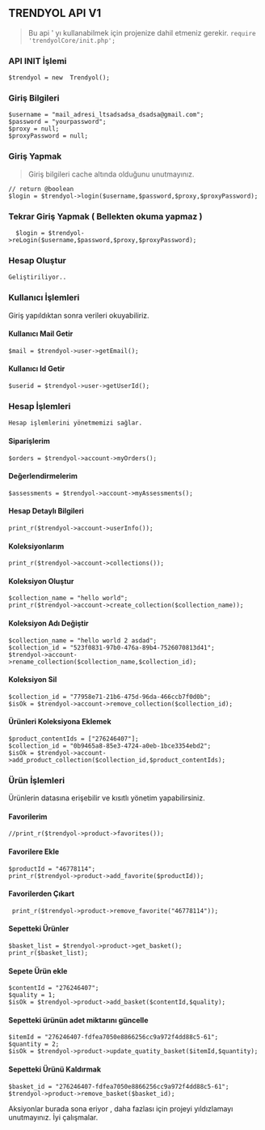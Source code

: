 ﻿
## TRENDYOL API V1

> Bu api ' yı kullanabilmek için projenize dahil etmeniz gerekir.
> `require  'trendyolCore/init.php';`


### API INIT İşlemi

    $trendyol = new  Trendyol();
    
### Giriş Bilgileri

    $username = "mail_adresi_ltsadsadsa_dsadsa@gmail.com";
    $password = "yourpassword";
    $proxy = null;
    $proxyPassword = null;
    
  ### Giriş Yapmak
  

> Giriş bilgileri cache altında olduğunu unutmayınız.

    // return @boolean
    $login = $trendyol->login($username,$password,$proxy,$proxyPassword);

### Tekrar Giriş Yapmak ( Bellekten okuma yapmaz )

      $login = $trendyol->reLogin($username,$password,$proxy,$proxyPassword);


### Hesap Oluştur
    Geliştiriliyor..

### Kullanıcı İşlemleri
Giriş yapıldıktan sonra verileri okuyabiliriz.
#### Kullanıcı Mail Getir

    $mail = $trendyol->user->getEmail();
 #### Kullanıcı Id Getir
  `$userid = $trendyol->user->getUserId();`


### Hesap İşlemleri
	Hesap işlemlerini yönetmemizi sağlar.
	
#### Siparişlerim

    $orders = $trendyol->account->myOrders();
 #### Değerlendirmelerim
	 
    $assessments = $trendyol->account->myAssessments();
#### Hesap Detaylı Bilgileri

    print_r($trendyol->account->userInfo());

   #### Koleksiyonlarım
   

    print_r($trendyol->account->collections());
#### Koleksiyon Oluştur

    $collection_name = "hello world";
    print_r($trendyol->account->create_collection($collection_name));
#### Koleksiyon Adı Değiştir

    $collection_name = "hello world 2 asdad";
    $collection_id = "523f0831-97b0-476a-89b4-7526070813d41";
    $trendyol->account->rename_collection($collection_name,$collection_id);
   #### Koleksiyon Sil
   

    $collection_id = "77958e71-21b6-475d-96da-466ccb7f0d0b";
    $isOk = $trendyol->account->remove_collection($collection_id);


#### Ürünleri Koleksiyona Eklemek

    $product_contentIds = ["276246407"];
    $collection_id = "0b9465a8-85e3-4724-a0eb-1bce3354ebd2";
    $isOk = $trendyol->account->add_product_collection($collection_id,$product_contentIds);


### Ürün İşlemleri

Ürünlerin datasına erişebilir ve kısıtlı yönetim yapabilirsiniz.

#### Favorilerim

    //print_r($trendyol->product->favorites());
  #### Favorilere Ekle
    $productId = "46778114";
    print_r($trendyol->product->add_favorite($productId));
 #### Favorilerden Çıkart
     print_r($trendyol->product->remove_favorite("46778114"));
    

#### Sepetteki Ürünler

    $basket_list = $trendyol->product->get_basket();
    print_r($basket_list);
	
#### Sepete Ürün ekle

    $contentId = "276246407";
    $quality = 1;
    $isOk = $trendyol->product->add_basket($contentId,$quality);

#### Sepetteki ürünün adet miktarını güncelle

    $itemId = "276246407-fdfea7050e8866256cc9a972f4dd88c5-61";
    $quantity = 2;
    $isOk = $trendyol->product->update_quatity_basket($itemId,$quantity);

#### Sepetteki Ürünü Kaldırmak

    $basket_id = "276246407-fdfea7050e8866256cc9a972f4dd88c5-61";
    $trendyol->product->remove_basket($basket_id);




Aksiyonlar burada sona eriyor , daha fazlası için projeyi yıldızlamayı unutmayınız. İyi çalışmalar.

   
    




   